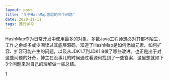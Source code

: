 ```yaml
---
layout: post
title: "关于HashMap底层的三个问题"
date: 2020-11-11
tags: 源码学习
---
```




HashMap作为日常开发中使用最多的对象，多数Java工程师想必对其都不陌生，工作之余或多或少阅读过其底层源码，知道了HashMap是如何添加元素、如何扩容、扩容可能产生的问题，以及从JDK1.7到JDK1.8做了哪些改进。也正是出于对这些问题的好奇，博主在没事儿的时候通过看源码找到了一些答案，这里想就如下3个问题来对自己的理解做一些总结。

1 